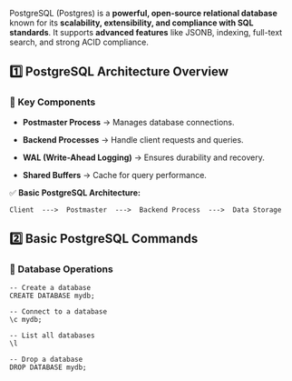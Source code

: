 PostgreSQL (Postgres) is a **powerful, open-source relational database** known for its **scalability, extensibility, and compliance with SQL standards**. It supports **advanced features** like JSONB, indexing, full-text search, and strong ACID compliance.

## **1️⃣ PostgreSQL Architecture Overview**

### **🔹 Key Components**

- **Postmaster Process** → Manages database connections.
    
- **Backend Processes** → Handle client requests and queries.
    
- **WAL (Write-Ahead Logging)** → Ensures durability and recovery.
    
- **Shared Buffers** → Cache for query performance.
    

✅ **Basic PostgreSQL Architecture:**
```
Client  --->  Postmaster  --->  Backend Process  --->  Data Storage
```

## **2️⃣ Basic PostgreSQL Commands**

### **🔹 Database Operations**

```
-- Create a database
CREATE DATABASE mydb;

-- Connect to a database
\c mydb;

-- List all databases
\l

-- Drop a database
DROP DATABASE mydb;

```

